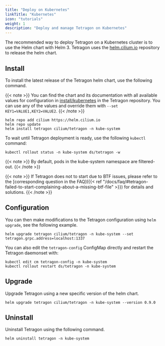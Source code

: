```yaml
---
title: "Deploy on Kubernetes"
linkTitle: "Kubernetes"
icon: "tutorials"
weight: 1
description: "Deploy and manage Tetragon on Kubernetes"
---
```


The recommended way to deploy Tetragon on a Kubernetes cluster is to use the
Helm chart with Helm 3. Tetragon uses the [helm.cilium.io](https://helm.cilium.io)
repository to release the helm chart.

## Install

To install the latest release of the Tetragon helm chart, use the following
command.

{{< note >}}
You can find the chart and its documentation with all available values for
configuration in [install/kubernetes](https://github.com/cilium/tetragon/tree/main/install/kubernetes)
in the Tetragon repository. You can use any of the values and override them
with `--set KEY1=VALUE1,KEY2=VALUE2`.
{{< /note >}}

```shell
helm repo add cilium https://helm.cilium.io
helm repo update
helm install tetragon cilium/tetragon -n kube-system
```

To wait until Tetragon deployment is ready, use the following `kubectl` command:
```shell
kubectl rollout status -n kube-system ds/tetragon -w
```

{{< note >}}
By default, pods in the kube-system namespace are filtered-out.
{{< /note >}}

{{< note >}}
If Tetragon does not to start due to BTF issues, please refer to the
[corresponding question in the FAQ]({{< ref "/docs/faq/#tetragon-failed-to-start-complaining-about-a-missing-btf-file" >}})
for details and solutions.
{{< /note >}}

## Configuration

You can then make modifications to the Tetragon configuration using `helm
upgrade`, see the following example.

```shell
helm upgrade tetragon cilium/tetragon -n kube-system --set tetragon.grpc.address=localhost:1337
```

You can also edit the `tetragon-config` ConfigMap directly and restart the
Tetragon daemonset with:

```shell
kubectl edit cm tetragon-config -n kube-system
kubectl rollout restart ds/tetragon -n kube-system
```

## Upgrade

Upgrade Tetragon using a new specific version of the helm chart.

```shell
helm upgrade tetragon cilium/tetragon -n kube-system --version 0.9.0
```

## Uninstall

Uninstall Tetragon using the following command.

```shell
helm uninstall tetragon -n kube-system
```
